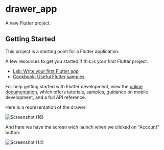 # drawer_app

A new Flutter project.

## Getting Started

This project is a starting point for a Flutter application.

A few resources to get you started if this is your first Flutter project:

- [Lab: Write your first Flutter app](https://docs.flutter.dev/get-started/codelab)
- [Cookbook: Useful Flutter samples](https://docs.flutter.dev/cookbook)

For help getting started with Flutter development, view the
[online documentation](https://docs.flutter.dev/), which offers tutorials,
samples, guidance on mobile development, and a full API reference.

Here is a representation of the drawer:










![Screenshot (16)](https://user-images.githubusercontent.com/70072840/227794273-dd8d1e49-7802-4883-aadb-043678aa316e.png)





And here we have the screen wich launch when we clicked on "Account" button:











![Screenshot (14)](https://user-images.githubusercontent.com/70072840/226762469-42e7f175-0b04-43d4-ae79-64b02c01f25f.png)


